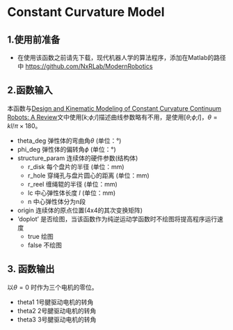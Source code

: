 # Constant Curvature Model
 
## 1.使用前准备
* 在使用该函数之前请先下载，现代机器人学的算法程序，添加在Matlab的路径中 https://github.com/NxRLab/ModernRobotics

## 2.函数输入
本函数与[Design and Kinematic Modeling of Constant Curvature Continuum Robots: A Review](https://doi.org/10.1177/0278364910368147)文中使用[$k$;$\phi$;$l$]描述曲线参数略有不用，是使用[$\theta$;$\phi$;$l$]，$\theta = kl/\pi\times180$。

* theta_deg 弹性体的弯曲角$\theta$ (单位：°)
* phi_deg 弹性体的偏转角$\phi$ (单位：°)
* structure_param 连续体的硬件参数(结构体)
    * r_disk 每个盘片的半径 (单位：mm)
    * r_hole 穿绳孔与盘片圆心的距离 (单位：mm)
    * r_reel 缠绳辊的半径 (单位：mm)
    * lc 中心弹性体长度 $l$ (单位：mm)
    * n 中心弹性体分为n段
* origin 连续体的原点位置(4x4的其次变换矩阵)
* ‘doplot’ 是否绘图，当该函数作为纯逆运动学函数时不绘图将提高程序运行速度
    * true 绘图
    * false 不绘图

## 3. 函数输出
以$\theta = 0$ 时作为三个电机的零位。
* theta1 1号腱驱动电机的转角
* theta2 2号腱驱动电机的转角
* theta3 3号腱驱动电机的转角
